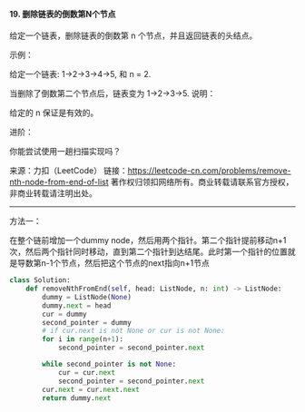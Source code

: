 #### 19. 删除链表的倒数第N个节点

给定一个链表，删除链表的倒数第 n 个节点，并且返回链表的头结点。

示例：

给定一个链表: 1->2->3->4->5, 和 n = 2.

当删除了倒数第二个节点后，链表变为 1->2->3->5.
说明：

给定的 n 保证是有效的。

进阶：

你能尝试使用一趟扫描实现吗？

来源：力扣（LeetCode）
链接：https://leetcode-cn.com/problems/remove-nth-node-from-end-of-list
著作权归领扣网络所有。商业转载请联系官方授权，非商业转载请注明出处。

---

方法一：

在整个链前增加一个dummy node，然后用两个指针。第二个指针提前移动n+1次，然后两个指针同时移动，直到第二个指针到达结尾。此时第一个指针的位置就是导数第n-1个节点，然后把这个节点的next指向n+1节点

```Python
class Solution:
    def removeNthFromEnd(self, head: ListNode, n: int) -> ListNode:
        dummy = ListNode(None)
        dummy.next = head
        cur = dummy
        second_pointer = dummy
        # if cur.next is not None or cur is not None:
        for i in range(n+1):
            second_pointer = second_pointer.next

        while second_pointer is not None:
            cur = cur.next
            second_pointer = second_pointer.next
        cur.next = cur.next.next
        return dummy.next
```

